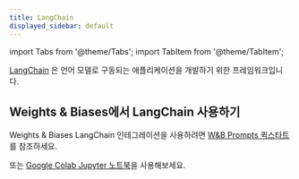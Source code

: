 ```yaml
---
title: LangChain
displayed_sidebar: default
---
```

import Tabs from '@theme/Tabs';
import TabItem from '@theme/TabItem';

[LangChain](https://python.langchain.com/) 은 언어 모델로 구동되는 애플리케이션을 개발하기 위한 프레임워크입니다.

## Weights & Biases에서 LangChain 사용하기

Weights & Biases LangChain 인테그레이션을 사용하려면 [W&B Prompts 퀵스타트](./prompts/quickstart.md)를 참조하세요.

또는 [Google Colab Jupyter 노트북](http://wandb.me/prompts-quickstart)을 사용해보세요.